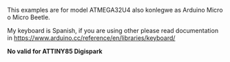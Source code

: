 This examples are for model ATMEGA32U4 also konlegwe as Arduino Micro o Micro Beetle.

My keyboard is Spanish, if you are using other please read documentation in https://www.arduino.cc/reference/en/libraries/keyboard/

**No valid for ATTINY85 Digispark**

